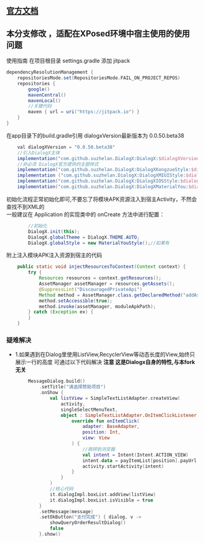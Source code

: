 
## [官方文档](https://github.com/kongzue/DialogX/tree/master)

## 本分支修改 ，适配在XPosed环境中宿主使用的使用问题

使用指南
在项目根目录 settings.gradle 添加 jitpack
```gradle
dependencyResolutionManagement {
    repositoriesMode.set(RepositoriesMode.FAIL_ON_PROJECT_REPOS)
    repositories {
        google()
        mavenCentral()
        mavenLocal()
        //关键代码
        maven { url = uri("https://jitpack.io") }
    }
}
```
在app目录下的build.gradle引用 dialogxVersion最新版本为 0.0.50.beta38
```gradle
    val dialogXVersion = "0.0.50.beta38"
    //引入DialogX主体
    implementation("com.github.suzhelan.DialogX:DialogX:$dialogXVersion")
    //非必须 DialogX官方提供的主题样式
    implementation("com.github.suzhelan.DialogX:DialogXKongzueStyle:$dialogXVersion")
    implementation ("com.github.suzhelan.DialogX:DialogXMIUIStyle:$dialogXVersion")
    implementation("com.github.suzhelan.DialogX:DialogXIOSStyle:$dialogXVersion")
    implementation("com.github.suzhelan.DialogX:DialogXMaterialYou:$dialogXVersion")
```

初始化流程正常初始化即可,不要忘了将模块APK资源注入到宿主Activity，不然会查找不到XML的  
一般建议在 Application 的实现类中的 onCreate 方法中进行配置：
```java
        //初始化
        DialogX.init(this);
        DialogX.globalTheme = DialogX.THEME.AUTO;
        DialogX.globalStyle = new MaterialYouStyle();//如果有
```
附上注入模块APK注入资源到宿主的代码
```java
    public static void injectResourcesToContext(Context context) {
        try {
            Resources resources = context.getResources();
            AssetManager assetManager = resources.getAssets();
            @SuppressLint("DiscouragedPrivateApi")
            Method method = AssetManager.class.getDeclaredMethod("addAssetPath", String.class);
            method.setAccessible(true);
            method.invoke(assetManager, moduleApkPath);
        } catch (Exception ex) {
        }
    }
```
### 疑难解决   
- 1.如果遇到在Dialog里使用ListView,RecyclerView等动态长度的View,始终只展示一行的高度 可通过以下代码解决 **注意 这是Dialogx自身的特性,与本fork无关**
```kotlin
        MessageDialog.build()
            .setTitle("请选择赞助项目")
            .onShow {
                val listView = SimpleTextListAdapter.createView(
                    activity,
                    singleSelectMenuText,
                    object : SimpleTextListAdapter.OnItemClickListener {
                        override fun onItemClick(
                            adapter: BaseAdapter,
                            position: Int,
                            view: View
                        ) {
                            //跳转到浏览器
                            val intent = Intent(Intent.ACTION_VIEW)
                            intent.data = payItemList[position].payUrl.toUri()
                            activity.startActivity(intent)
                        }
                    }
                )
                //核心代码
                it.dialogImpl.boxList.addView(listView)
                it.dialogImpl.boxList.isVisible = true
            }
            .setMessage(message)
            .setOkButton("支付完成") { dialog, v ->
                showQueryOrderResultDialog()
                false
            }.show()
```
